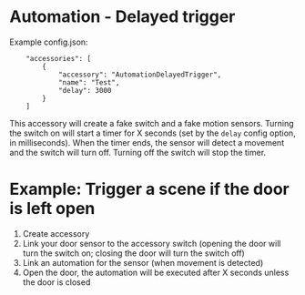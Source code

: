 # Automation - Delayed trigger

Example config.json:

```
    "accessories": [
        {
            "accessory": "AutomationDelayedTrigger",
            "name": "Test",
            "delay": 3000
        }  
    ]

```

This accessory will create a fake switch and a fake motion sensors. Turning the switch on will start a timer for X seconds (set by the `delay` config option, in milliseconds). When the timer ends, the sensor will detect a movement and the switch will turn off. Turning off the switch will stop the timer.

# Example: Trigger a scene if the door is left open
1. Create accessory
2. Link your door sensor to the accessory switch (opening the door will turn the switch on; closing the door will turn the switch off)
3. Link an automation for the sensor (when movement is detected)
4. Open the door, the automation will be executed after X seconds unless the door is closed